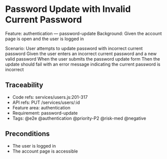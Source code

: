 # Password Update with Invalid Current Password
Feature: authentication — password-update
  Background:
    Given the account page is open and the user is logged in

  Scenario: User attempts to update password with incorrect current password
    Given the user enters an incorrect current password and a new valid password
    When the user submits the password update form
    Then the update should fail with an error message indicating the current password is incorrect

## Traceability
- Code refs: services/users.js:201-317
- API refs: PUT /services/users/:id
- Feature area: authentication
- Requirement: password-update
- Tags: @e2e @authentication @priority-P2 @risk-med @negative

## Preconditions
- The user is logged in
- The account page is accessible
